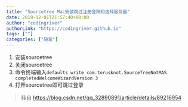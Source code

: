 ```yaml
---
title: "Sourcetree Mac安装跳过注册登陆和选择服务器"
date: 2019-12-01T21:57:40+08:00
author: "codingriver"
authorLink: "https://codingriver.github.io"
tags: [""]
categories: ["随笔"]
---
```


<!--more-->

1. 安装sourcetree
2. 关闭sourcetree
3. 命令终端输入```defaults write com.torusknot.SourceTreeNotMAS completedWelcomeWizardVersion 3```
4. 打开sourcetree即可跳过登录

>转自 https://blog.csdn.net/qq_32890891/article/details/89216954
>